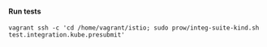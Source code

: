 #### Run tests

```shell
vagrant ssh -c 'cd /home/vagrant/istio; sudo prow/integ-suite-kind.sh test.integration.kube.presubmit'
```

